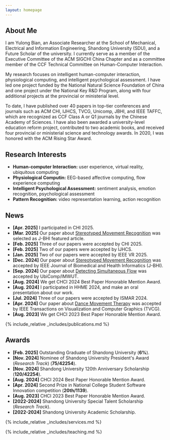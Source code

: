 ```yaml
---
layout: homepage
---
```


## About Me

I am Yulong Bian, an Associate Researcher at the School of Mechanical, Electrical and Information Engineering, Shandong University (SDU), and a Future Scholar of the university. I currently serve as a member of the Executive Committee of the ACM SIGCHI China Chapter and as a committee member of the CCF Technical Committee on Human-Computer Interaction.

My research focuses on intelligent human-computer interaction, physiological computing, and intelligent psychological assessment. I have led one project funded by the National Natural Science Foundation of China and one project under the National Key R&D Program, along with four additional projects at the provincial or ministerial level.

To date, I have published over 40 papers in top-tier conferences and journals such as ACM CHI, IJHCS, TVCG, Unicomp, JBHI, and IEEE TAFFC, which are recognized as CCF Class A or Q1 journals by the Chinese Academy of Sciences. I have also been awarded a university-level education reform project, contributed to two academic books, and received four provincial or ministerial science and technology awards. In 2020, I was honored with the ACM Rising Star Award.


<!-- Hi, I am an Associate Researcher at the School of Mechanical, Electrical and Information Engineering, Shandong University (SDU).


I’m a first-year Ph.D. student in Computer Science and Engineering at The Hong Kong University of Science and Technology (HKUST), supervised by Professor [Xiaojuan Ma](https://www.cse.ust.hk/~mxj/). 

Previously, I was a research assistant at AI&XR Lab, Shandong University (SDU), supervised by postdoctoral fellow [Xiangxian Li](https://yibuxulong.github.io/), Assoc. Prof. [Juan Liu](https://faculty.sdu.edu.cn/liujuan5) and Assoc. Prof. [Yulong Bian](https://faculty.sdu.edu.cn/bianyulong1/zh_CN/index.htm). I also worked as a research assistant at Tsinghua University (THU), under the supervision of Prof. [Yongjin Liu](https://cg.cs.tsinghua.edu.cn/people/~Yongjin/Yongjin.htm). I received my bachelor’s degree in Computer Science and Technology in 2025 through a joint program between Shandong University (SDU) and the Australian National University (ANU).

My research mainly focuses on Human-computer Interaction, Human-centered AI, NLP and Pattern recognition. To be specific, I am researching human-centered computing, aiming to better understand humans through the analysis of human-generated data. -->

<!-- I am currently an undergraduate at AI&XR Lab, Shandong University (SDU), supervised by postdoctoral fellow [Xiangxian Li](https://yibuxulong.github.io/), Assoc. Prof. [Juan Liu](https://faculty.sdu.edu.cn/liujuan5) and Assoc. Prof. [Yulong Bian](https://faculty.sdu.edu.cn/bianyulong1/zh_CN/index.htm). And I am also a research assistant at Tsinghua University (THU), supervised by Prof. [Yongjin Liu](https://cg.cs.tsinghua.edu.cn/people/~Yongjin/Yongjin.htm).

I'll join HKUST as a PhD student in 2025 Fall, My advisor is Assoc. Prof. [Xiaojuan Ma](https://www.cse.ust.hk/~mxj/). -->



## Research Interests

- **Human-computer Interaction:** user experience, virtual reality, ubiquitous computing
- **Physiological Computin:** EEG-based affective computing, flow experience computing
- **Intelligent Psychological Assessment:** sentiment analysis, emotion recognition, psychological assessment
- **Pattern Recognition:** video representation learning, action recognition

 <!-- human-computer interaction, physiological computing, and intelligent psychological assessment -->

## News

- **[Apr. 2025]** I participated in CHI 2025.
- **[Mar. 2025]** Our paper about [Stereotyped Movement Recognition](https://ieeexplore.ieee.org/abstract/document/10778548) was selected as J-BHI featured article.
- **[Feb. 2025]** Three of our papers were accepted by CHI 2025.
- **[Feb. 2025]** Two of our papers were accepted by IJHCS.
- **[Jan. 2025]** Two of our papers were accepted by IEEE VR 2025.
- **[Dec. 2024]** Our paper about [Stereotyped Movement Recognition](https://ieeexplore.ieee.org/abstract/document/10778548) was accepted by IEEE Journal of Biomedical and Health Informatics (J-BHI).
- **[Sep. 2024]** Our paper about [Detecting Simultaneous Flow](https://dl.acm.org/doi/10.1145/3699774) was accepted by UbiComp/IMWUT.
- **[Aug. 2024]** We get CHCI 2024 Best Paper Honorable Mention Award.
- **[Aug. 2024]** I participated in HHME 2024, and make an oral presentation about our work.
- **[Jul. 2024]** Three of our papers were accepted by ISMAR 2024.
- **[Apr. 2024]** Our paper about [Dance Movement Therapy](https://ieeexplore.ieee.org/abstract/document/10463763) was accepted by IEEE Transactions on Visualization and Computer Graphics (TVCG).
- **[Aug. 2023]** We get CHCI 2023 Best Paper Honorable Mention Award.



{% include_relative _includes/publications.md %}

## Awards
- **[Feb. 2025]** Outstanding Graduate of Shandong University (**6%**).
- **[Nov. 2024]** Nominee of Shandong University President's Award (*Research Track*) (**75/42254**).
- **[Nov. 2024]** Shandong University 120th Anniversary Scholarship (**120/42254**).
- **[Aug. 2024]** CHCI 2024 Best Paper Honorable Mention Award.
- **[Apr. 2024]** Second Prize in National College Student Software Innovation competition (**20th/1139**).
- **[Aug. 2023]** CHCI 2023 Best Paper Honorable Mention Award.
- **[2022-2024]** Shandong University Special Talent Scholarship (*Research Track*).
- **[2022-2024]** Shandong University Academic Scholarship.

{% include_relative _includes/services.md %}

{% include_relative _includes/teaching.md %}
